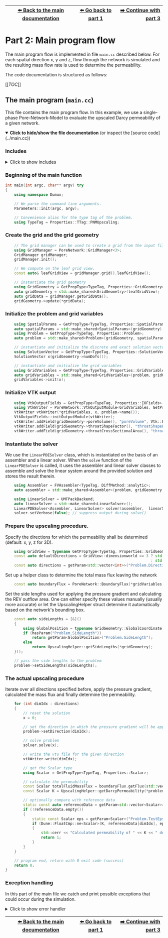<!-- Important: This file has been automatically generated by generate_example_docs.py. Do not edit this file directly! -->


| [:arrow_left: Back to the main documentation](../README.md) | [:arrow_left: Go back to part 1](problem.md) | [:arrow_right: Continue with part 3](upscalinghelper.md) |
|---|---|---:|

# Part 2: Main program flow

The main program flow is implemented in file `main.cc` described below.
For each spatial direction x, y and z, flow through the network is simulated and the resulting mass flow rate
is used to determine the permeability.

The code documentation is structured as follows:

[[_TOC_]]


## The main program (`main.cc`)
This file contains the main program flow. In this example, we use a single-phase
Pore-Network-Model to evaluate the upscaled Darcy permeability of a given network.

<details open>
<summary><b>Click to hide/show the file documentation</b> (or inspect the [source code](../main.cc))</summary>

### Includes
<details><summary> Click to show includes</summary>

```cpp
#include <config.h>

#include <iostream>

#include <dune/common/float_cmp.hh> // for floating point comparison

#include <dumux/common/properties.hh> // for GetPropType
#include <dumux/common/parameters.hh> // for getParam

#include <dumux/linear/seqsolverbackend.hh> // for ILU0BiCGSTABBackend
#include <dumux/linear/pdesolver.hh>        // for LinearPDESolver
#include <dumux/assembly/fvassembler.hh>
#include <dumux/assembly/diffmethod.hh>

#include <dumux/io/vtkoutputmodule.hh>
#include <dumux/io/grid/gridmanager_yasp.hh>

#include <dumux/io/grid/porenetwork/gridmanager.hh> // for pore-network grid
#include <dumux/porenetwork/common/pnmvtkoutputmodule.hh>
#include <dumux/porenetwork/common/boundaryflux.hh> // for getting the total mass flux leaving the network

#include "upscalinghelper.hh"
#include "properties.hh"
```

</details>

### Beginning of the main function

```cpp
int main(int argc, char** argv) try
{
    using namespace Dumux;

    // We parse the command line arguments.
    Parameters::init(argc, argv);

    // Convenience alias for the type tag of the problem.
    using TypeTag = Properties::TTag::PNMUpscaling;
```

### Create the grid and the grid geometry

```cpp
    // The grid manager can be used to create a grid from the input file
    using GridManager = PoreNetwork::GridManager<3>;
    GridManager gridManager;
    gridManager.init();

    // We compute on the leaf grid view.
    const auto& leafGridView = gridManager.grid().leafGridView();

    // instantiate the grid geometry
    using GridGeometry = GetPropType<TypeTag, Properties::GridGeometry>;
    auto gridGeometry = std::make_shared<GridGeometry>(leafGridView);
    auto gridData = gridManager.getGridData();
    gridGeometry->update(*gridData);
```

### Initialize the problem and grid variables

```cpp
    using SpatialParams = GetPropType<TypeTag, Properties::SpatialParams>;
    auto spatialParams = std::make_shared<SpatialParams>(gridGeometry);
    using Problem = GetPropType<TypeTag, Properties::Problem>;
    auto problem = std::make_shared<Problem>(gridGeometry, spatialParams);

    // instantiate and initialize the discrete and exact solution vectors
    using SolutionVector = GetPropType<TypeTag, Properties::SolutionVector>;
    SolutionVector x(gridGeometry->numDofs());

    // instantiate and initialize the grid variables
    using GridVariables = GetPropType<TypeTag, Properties::GridVariables>;
    auto gridVariables = std::make_shared<GridVariables>(problem, gridGeometry);
    gridVariables->init(x);
```

### Initialize VTK output

```cpp
    using VtkOutputFields = GetPropType<TypeTag, Properties::IOFields>;
    using VtkWriter = PoreNetwork::VtkOutputModule<GridVariables, GetPropType<TypeTag, Properties::FluxVariables>, SolutionVector>;
    VtkWriter vtkWriter(*gridVariables, x, problem->name());
    VtkOutputFields::initOutputModule(vtkWriter);
    vtkWriter.addField(gridGeometry->poreVolume(), "poreVolume", Vtk::FieldType::vertex);
    vtkWriter.addField(gridGeometry->throatShapeFactor(), "throatShapeFactor", Vtk::FieldType::element);
    vtkWriter.addField(gridGeometry->throatCrossSectionalArea(), "throatCrossSectionalArea", Vtk::FieldType::element);
```

### Instantiate the solver
We use the `LinearPDESolver` class, which is instantiated on the basis
of an assembler and a linear solver. When the `solve` function of the
`LinearPDESolver` is called, it uses the assembler and linear
solver classes to assemble and solve the linear system around the provided
solution and stores the result therein.

```cpp
    using Assembler = FVAssembler<TypeTag, DiffMethod::analytic>;
    auto assembler = std::make_shared<Assembler>(problem, gridGeometry, gridVariables);

    using LinearSolver = UMFPackBackend;
    auto linearSolver = std::make_shared<LinearSolver>();
    LinearPDESolver<Assembler, LinearSolver> solver(assembler,  linearSolver);
    solver.setVerbose(false); // suppress output during solve()
```

### Prepare the upscaling procedure.
Specify the directions for which the permeability shall be determined (default: x, y, z for 3D).

```cpp
    using GridView = typename GetPropType<TypeTag, Properties::GridGeometry>::GridView;
    const auto defaultDirections = GridView::dimensionworld == 3 ? std::vector<int>{0, 1, 2}
                                                                 : std::vector<int>{0, 1};
    const auto directions = getParam<std::vector<int>>("Problem.Directions", defaultDirections);
```

Set up a helper class to determine the total mass flux leaving the network

```cpp
    const auto boundaryFlux = PoreNetwork::BoundaryFlux(*gridVariables, assembler->localResidual(), x);
```

Set the side lengths used for applying the pressure gradient and calculating the REV outflow area.
One can either specify these values manually (usually more accurate) or let the UpscalingHelper struct
determine it automatically based on the network's bounding box.

```cpp
    const auto sideLengths = [&]()
    {
        using GlobalPosition = typename GridGeometry::GlobalCoordinate;
        if (hasParam("Problem.SideLength"))
            return getParam<GlobalPosition>("Problem.SideLength");
        else
            return UpscalingHelper::getSideLengths(*gridGeometry);
    }();

    // pass the side lengths to the problem
    problem->setSideLengths(sideLengths);
```

### The actual upscaling procedure
Iterate over all directions specified before, apply the pressure gradient, calculated the mass flux
and finally determine the permeability.

```cpp
    for (int dimIdx : directions)
    {
        // reset the solution
        x = 0;

        // set the direction in which the pressure gradient will be applied
        problem->setDirection(dimIdx);

        // solve problem
        solver.solve(x);

        // write the vtu file for the given direction
        vtkWriter.write(dimIdx);

        // get the Scalar type
        using Scalar = GetPropType<TypeTag, Properties::Scalar>;

        // calculate the permeability
        const Scalar totalFluidMassFlux = boundaryFlux.getFlux(std::vector<int>{problem->outletPoreLabel()})[0];
        const Scalar K = UpscalingHelper::getDarcyPermeability(*problem, totalFluidMassFlux);

        // optionally compare with reference data
        static const auto referenceData = getParam<std::vector<Scalar>>("Problem.ReferenceData", std::vector<Scalar>{});
        if (!referenceData.empty())
        {
            static const Scalar eps = getParam<Scalar>("Problem.TestEpsilon");
            if (Dune::FloatCmp::ne<Scalar>(K, referenceData[dimIdx], eps))
            {
                std::cerr << "Calculated permeability of " << K << " does not match with reference value of " << referenceData[dimIdx] << std::endl;
                return 1;
            }
        }
    }

    // program end, return with 0 exit code (success)
    return 0;
}
```

### Exception handling
In this part of the main file we catch and print possible exceptions that could
occur during the simulation.
<details><summary> Click to show error handler</summary>

```cpp

catch (const Dumux::ParameterException &e)
{
    std::cerr << std::endl << e << " ---> Abort!" << std::endl;
    return 1;
}
catch (const Dune::DGFException & e)
{
    std::cerr << "DGF exception thrown (" << e <<
                 "). Most likely, the DGF file name is wrong "
                 "or the DGF file is corrupted, "
                 "e.g. missing hash at end of file or wrong number (dimensions) of entries."
                 << " ---> Abort!" << std::endl;
    return 2;
}
catch (const Dune::Exception &e)
{
    std::cerr << "Dune reported error: " << e << " ---> Abort!" << std::endl;
    return 3;
}
```

</details>

</details>


| [:arrow_left: Back to the main documentation](../README.md) | [:arrow_left: Go back to part 1](problem.md) | [:arrow_right: Continue with part 3](upscalinghelper.md) |
|---|---|---:|

